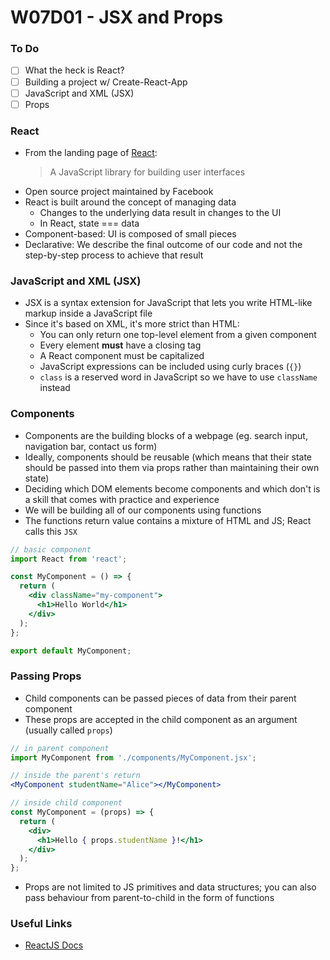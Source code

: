 # W07D01 - JSX and Props

### To Do
- [ ] What the heck is React?
- [ ] Building a project w/ Create-React-App
- [ ] JavaScript and XML (JSX)
- [ ] Props

### React
- From the landing page of [React](https://react.dev/):
  > A JavaScript library for building user interfaces
- Open source project maintained by Facebook
- React is built around the concept of managing data
  - Changes to the underlying data result in changes to the UI
  - In React, state === data
- Component-based: UI is composed of small pieces
- Declarative: We describe the final outcome of our code and not the step-by-step process to achieve that result

### JavaScript and XML (JSX)
* JSX is a syntax extension for JavaScript that lets you write HTML-like markup inside a JavaScript file
* Since it's based on XML, it's more strict than HTML:
  * You can only return one top-level element from a given component
  * Every element **must** have a closing tag
  * A React component must be capitalized
  * JavaScript expressions can be included using curly braces (`{}`)
  * `class` is a reserved word in JavaScript so we have to use `className` instead

### Components
- Components are the building blocks of a webpage (eg. search input, navigation bar, contact us form)
- Ideally, components should be reusable (which means that their state should be passed into them via props rather than maintaining their own state)
- Deciding which DOM elements become components and which don't is a skill that comes with practice and experience
- We will be building all of our components using functions
- The functions return value contains a mixture of HTML and JS; React calls this `JSX`

```jsx
// basic component
import React from 'react';

const MyComponent = () => {
  return (
    <div className="my-component">
      <h1>Hello World</h1>
    </div>
  );
};

export default MyComponent;
```

### Passing Props
- Child components can be passed pieces of data from their parent component
- These props are accepted in the child component as an argument (usually called `props`)

```jsx
// in parent component
import MyComponent from './components/MyComponent.jsx';

// inside the parent's return
<MyComponent studentName="Alice"></MyComponent>

// inside child component
const MyComponent = (props) => {
  return (
    <div>
      <h1>Hello { props.studentName }!</h1>
    </div>
  );
};
```

- Props are not limited to JS primitives and data structures; you can also pass behaviour from parent-to-child in the form of functions

### Useful Links
- [ReactJS Docs](https://reactjs.org/docs/getting-started.html)

